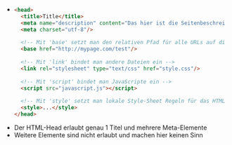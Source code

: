 - ```html
  <head>
    <title>Title</title>
    <meta name="description" content="Das hier ist die Seitenbeschreibung"/>
    <meta charset="utf-8"/>
    
    <!-- Mit 'base' setzt man den relativen Pfad für alle URLs auf dieser Seite -->
    <base href="http://mypage.com/test"/>
    
    <!-- Mit 'link' bindet man andere Dateien ein -->
    <link rel="stylesheet" type="text/css" href="style.css"/>
    
    <!-- Mit 'script' bindet man JavaScripte ein -->
    <script src="javascript.js"></script>
    
    <!-- Mit 'style' setzt man lokale Style-Sheet Regeln für das HTML Dokument -->
    <style>...</style>
  </head>
  ```
- Der HTML-Head erlaubt genau 1 Titel und mehrere Meta-Elemente
- Weitere Elemente sind nicht erlaubt und machen hier keinen Sinn